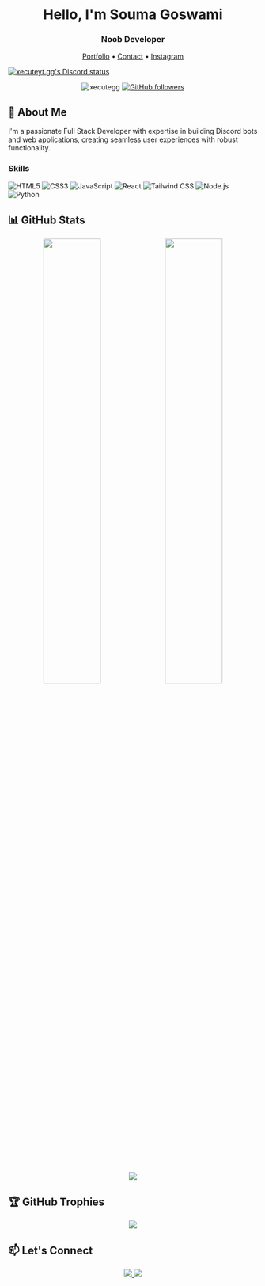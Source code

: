 <h1 align="center">Hello, I'm Souma Goswami</h1>
<h3 align="center">Noob Developer</h3>

<p align="center">
  <a href="https://xecute.me" target="_blank">Portfolio</a> •
  <a href="mailto:soumogoswami2003@gmail.com">Contact</a> •
  <a href="https://instagram.com/xecute.gg_" target="_blank">Instagram</a>
</p>

[![xecuteyt.gg's Discord status](https://dsc-readme.tsuni.dev/api/user/162213250719547392?theme=nitroDark&primaryColor=5865F2&accentColor=99AAB5&width=512&animate=true)](https://github.com/TetraTsunami/discord-github-preview)

<p align="center">
  <img src="https://komarev.com/ghpvc/?username=xecutegg&label=Profile%20views&color=0e75b6&style=flat" alt="xecutegg" />
  <a href="https://github.com/xecutegg?tab=followers">
    <img alt="GitHub followers" src="https://img.shields.io/github/followers/xecutegg?color=green&logo=github">
  </a>
</p>

## 🚀 About Me

I'm a passionate Full Stack Developer with expertise in building Discord bots and web applications, creating seamless user experiences with robust functionality.

### Skills
![HTML5](https://img.shields.io/badge/-HTML5-E34F26?style=flat&logo=html5&logoColor=white)
![CSS3](https://img.shields.io/badge/-CSS3-1572B6?style=flat&logo=css3)
![JavaScript](https://img.shields.io/badge/-JavaScript-F7DF1E?style=flat&logo=javascript&logoColor=black)
![React](https://img.shields.io/badge/-React-61DAFB?style=flat&logo=react&logoColor=black)
![Tailwind CSS](https://img.shields.io/badge/-Tailwind_CSS-38B2AC?style=flat&logo=tailwind-css)
![Node.js](https://img.shields.io/badge/-Node.js-339933?style=flat&logo=node.js&logoColor=white)
![Python](https://img.shields.io/badge/-Python-3776AB?style=flat&logo=python&logoColor=white)

## 📊 GitHub Stats

<p align="center">
  <img width="48%" src="https://github-readme-stats.vercel.app/api?username=xecutegg&show_icons=true&theme=radical" />
  <img width="48%" src="https://github-readme-streak-stats.herokuapp.com/?user=xecutegg&theme=radical" />
</p>

<p align="center">
  <img src="https://github-readme-stats.vercel.app/api/top-langs/?username=xecutegg&layout=compact&theme=radical" />
</p>

## 🏆 GitHub Trophies

<p align="center">
  <img src="https://github-profile-trophy.vercel.app/?username=xecutegg&theme=radical&no-frame=true&row=1&margin-w=20" />
</p>

## 📫 Let's Connect

<p align="center">
  <a href="https://instagram.com/xecute.gg_" target="_blank">
    <img src="https://img.shields.io/badge/-Instagram-E4405F?style=for-the-badge&logo=instagram&logoColor=white" />
  </a>
  <a href="mailto:soumogoswami2003@gmail.com">
    <img src="https://img.shields.io/badge/-Gmail-D14836?style=for-the-badge&logo=gmail&logoColor=white" />
  </a>
</p>
